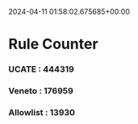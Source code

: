 2024-04-11 01:58:02.675685+00:00
# Rule Counter 
 ### UCATE : 444319

 ### Veneto : 176959

 ### Allowlist : 13930
